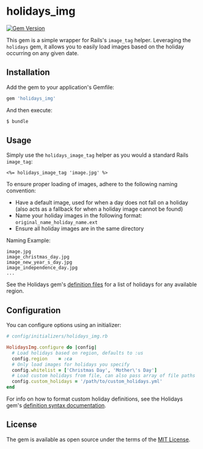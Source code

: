 # holidays_img

[![Gem Version](https://badge.fury.io/rb/holidays_img.svg)](https://badge.fury.io/rb/holidays_img)

This gem is a simple wrapper for Rails's `image_tag` helper. Leveraging the `holidays` gem, it allows you to easily load images based on the holiday occurring on any given date.

## Installation

Add the gem to your application's Gemfile:

```ruby
gem 'holidays_img'
```

And then execute:

```bash
$ bundle
```

## Usage

Simply use the `holidays_image_tag` helper as you would a standard Rails `image_tag`:

```
<%= holidays_image_tag 'image.jpg' %>
```

To ensure proper loading of images, adhere to the following naming convention:

- Have a default image, used for when a day does not fall on a holiday (also acts as a fallback for when a holiday image cannot be found)
- Name your holiday images in the following format: `original_name_holiday_name.ext`
- Ensure all holiday images are in the same directory

Naming Example:

```
image.jpg
image_christmas_day.jpg
image_new_year_s_day.jpg
image_independence_day.jpg
...
```

See the Holidays gem's [definition files](https://github.com/holidays/definitions) for a list of holidays for any available region.

## Configuration

You can configure options using an initializer:

```ruby
# config/initializers/holidays_img.rb

HolidaysImg.configure do |config|
  # Load holidays based on region, defaults to :us
  config.region    = :ca
  # Only load images for holidays you specify
  config.whitelist = ['Christmas Day', 'Mother\'s Day']
  # Load custom holidays from file, can also pass array of file paths
  config.custom_holidays = '/path/to/custom_holidays.yml'
end
```

For info on how to format custom holiday definitions, see the Holidays gem's [definition syntax documentation](https://github.com/holidays/definitions/blob/master/SYNTAX.md).

## License

The gem is available as open source under the terms of the [MIT License](http://opensource.org/licenses/MIT).
